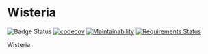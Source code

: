 # Wisteria

![Badge Status](https://travis-ci.org/yukkun007/wisteria.svg?branch=master)
[![codecov](https://codecov.io/gh/yukkun007/wisteria/branch/master/graph/badge.svg)](https://codecov.io/gh/yukkun007/wisteria)
[![Maintainability](https://api.codeclimate.com/v1/badges/8b23ee7de6202ce120b1/maintainability)](https://codeclimate.com/github/yukkun007/wisteria/maintainability)
[![Requirements Status](https://requires.io/github/yukkun007/wisteria/requirements.svg?branch=master)](https://requires.io/github/yukkun007/wisteria/requirements/?branch=master)

Wisteria
